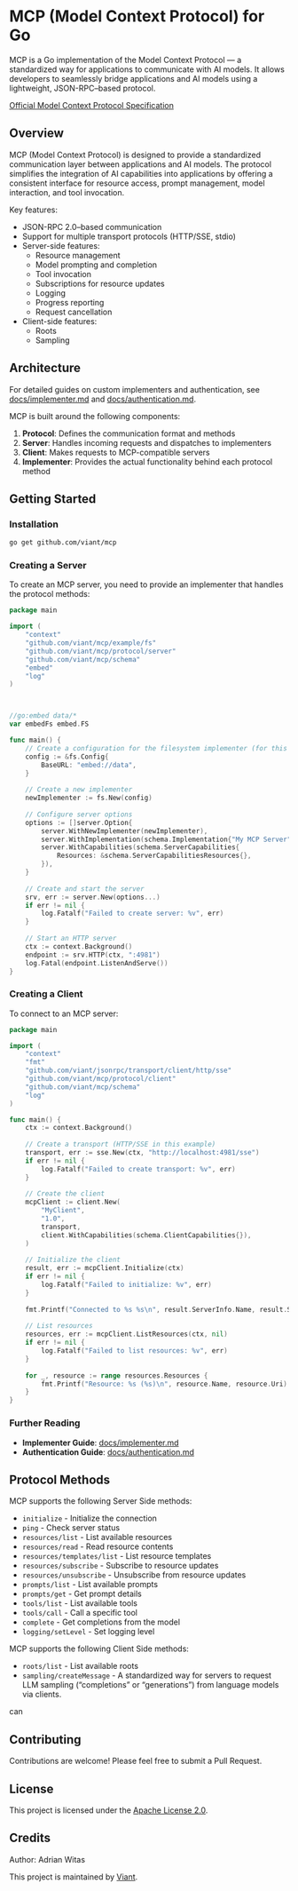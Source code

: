 # MCP (Model Context Protocol) for Go

MCP is a Go implementation of the Model Context Protocol — a standardized way for applications to communicate with AI models. It allows developers to seamlessly bridge applications and AI models using a lightweight, JSON-RPC–based protocol.

[Official Model Context Protocol Specification](https://modelcontextprotocol.io/introduction)


## Overview

MCP (Model Context Protocol) is designed to provide a standardized communication layer between applications and AI models. The protocol simplifies the integration of AI capabilities into applications by offering a consistent interface for resource access, prompt management, model interaction, and tool invocation.

Key features:
- JSON-RPC 2.0–based communication
- Support for multiple transport protocols (HTTP/SSE, stdio)
- Server-side features:
  - Resource management
  - Model prompting and completion
  - Tool invocation
  - Subscriptions for resource updates
  - Logging
  - Progress reporting
  - Request cancellation
- Client-side features:
  - Roots
  - Sampling


## Architecture

For detailed guides on custom implementers and authentication, see [docs/implementer.md](docs/implementer.md) and [docs/authentication.md](docs/authentication.md).

MCP is built around the following components:

1. **Protocol**: Defines the communication format and methods
2. **Server**: Handles incoming requests and dispatches to implementers
3. **Client**: Makes requests to MCP-compatible servers
4. **Implementer**: Provides the actual functionality behind each protocol method

## Getting Started

### Installation

```bash
go get github.com/viant/mcp
```

### Creating a Server

To create an MCP server, you need to provide an implementer that handles the protocol methods:

```go
package main

import (
    "context"
    "github.com/viant/mcp/example/fs"
    "github.com/viant/mcp/protocol/server"
    "github.com/viant/mcp/schema"
	"embed"
    "log"
)



//go:embed data/*
var embedFs embed.FS

func main() {
    // Create a configuration for the filesystem implementer (for this example, we use the Go embed filesystem)
    config := &fs.Config{
        BaseURL: "embed://data",
    }
    
    // Create a new implementer
    newImplementer := fs.New(config)
    
    // Configure server options
    options := []server.Option{
        server.WithNewImplementer(newImplementer),
        server.WithImplementation(schema.Implementation{"My MCP Server", "1.0"}),
        server.WithCapabilities(schema.ServerCapabilities{
            Resources: &schema.ServerCapabilitiesResources{},
        }),
    }
    
    // Create and start the server
    srv, err := server.New(options...)
    if err != nil {
        log.Fatalf("Failed to create server: %v", err)
    }
    
    // Start an HTTP server
    ctx := context.Background()
    endpoint := srv.HTTP(ctx, ":4981")
    log.Fatal(endpoint.ListenAndServe())
}
```


### Creating a Client

To connect to an MCP server:

```go
package main

import (
    "context"
    "fmt"
    "github.com/viant/jsonrpc/transport/client/http/sse"
    "github.com/viant/mcp/protocol/client"
    "github.com/viant/mcp/schema"
    "log"
)

func main() {
    ctx := context.Background()
    
    // Create a transport (HTTP/SSE in this example)
    transport, err := sse.New(ctx, "http://localhost:4981/sse")
    if err != nil {
        log.Fatalf("Failed to create transport: %v", err)
    }
    
    // Create the client
    mcpClient := client.New(
        "MyClient", 
        "1.0", 
        transport, 
        client.WithCapabilities(schema.ClientCapabilities{}),
    )
    
    // Initialize the client
    result, err := mcpClient.Initialize(ctx)
    if err != nil {
        log.Fatalf("Failed to initialize: %v", err)
    }
    
    fmt.Printf("Connected to %s %s\n", result.ServerInfo.Name, result.ServerInfo.Version)
    
    // List resources
    resources, err := mcpClient.ListResources(ctx, nil)
    if err != nil {
        log.Fatalf("Failed to list resources: %v", err)
    }
    
    for _, resource := range resources.Resources {
        fmt.Printf("Resource: %s (%s)\n", resource.Name, resource.Uri)
    }
}
```

### Further Reading

- **Implementer Guide**: [docs/implementer.md](docs/implementer.md)
- **Authentication Guide**: [docs/authentication.md](docs/authentication.md)

## Protocol Methods

MCP supports the following Server Side methods:

- `initialize` - Initialize the connection
- `ping` - Check server status
- `resources/list` - List available resources
- `resources/read` - Read resource contents
- `resources/templates/list` - List resource templates
- `resources/subscribe` - Subscribe to resource updates
- `resources/unsubscribe` - Unsubscribe from resource updates
- `prompts/list` - List available prompts
- `prompts/get` - Get prompt details
- `tools/list` - List available tools
- `tools/call` - Call a specific tool
- `complete` - Get completions from the model
- `logging/setLevel` - Set logging level

MCP supports the following Client Side methods:

- `roots/list` - List available roots
- `sampling/createMessage` - A standardized way for servers to request LLM sampling (“completions” or “generations”) from language models via clients.


can 
## Contributing

Contributions are welcome! Please feel free to submit a Pull Request.

## License

This project is licensed under the [Apache License 2.0](LICENSE).

## Credits

Author: Adrian Witas

This project is maintained by [Viant](https://github.com/viant).
